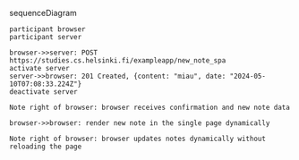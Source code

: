 sequenceDiagram  

    participant browser
    participant server

    browser->>server: POST https://studies.cs.helsinki.fi/exampleapp/new_note_spa
    activate server
    server->>browser: 201 Created, {content: "miau", date: "2024-05-10T07:08:33.224Z"}
    deactivate server

    Note right of browser: browser receives confirmation and new note data

    browser->>browser: render new note in the single page dynamically

    Note right of browser: browser updates notes dynamically without reloading the page

